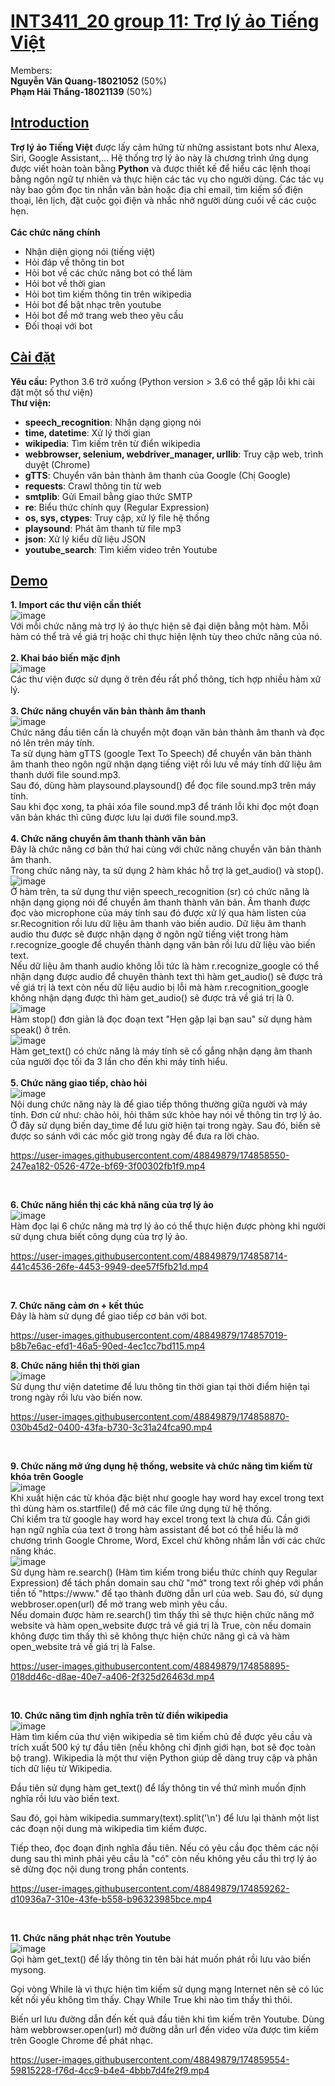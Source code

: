 # [INT3411_20 group 11: Trợ lý ảo Tiếng Việt](name)
Members: <br> **Nguyễn Văn Quang-18021052** (50%) <br>
         **Phạm Hải Thắng-18021139** (50%)
         
## [Introduction](#introduction)
**Trợ lý ảo Tiếng Việt** được lấy cảm hứng từ những assistant bots như Alexa, Siri, Google Assistant,... Hệ thống trợ lý ảo này là chương trình ứng dụng được viết hoàn toàn bằng **Python** và được thiết kế để hiểu các lệnh thoại bằng ngôn ngữ tự nhiên và thực hiện các tác vụ cho người dùng. Các tác vụ này bao gồm đọc tin nhắn văn bản hoặc địa chỉ email, tìm kiếm số điện thoại, lên lịch, đặt cuộc gọi điện và nhắc nhở người dùng cuối về các cuộc hẹn. <br> <br>
**Các chức năng chính**
- Nhận diện giọng nói (tiếng việt) <br>
- Hỏi đáp về thông tin bot <br>
- Hỏi bot về các chức năng bot có thể làm <br>
- Hỏi bot về thời gian <br>
- Hỏi bot tìm kiếm thông tin trên wikipedia <br>
- Hỏi bot để bật nhạc trên youtube <br>
- Hỏi bot để mở trang web theo yêu cầu <br>
- Đối thoại với bot <br>

## [Cài đặt](data)
**Yêu cầu:** Python 3.6 trở xuống (Python version > 3.6 có thể gặp lỗi khi cài đặt một số thư viện) <br>
**Thư viện:**
- **speech_recognition**: Nhận dạng giọng nói
- **time, datetime**: Xử lý thời gian
- **wikipedia**: Tìm kiếm trên từ điển wikipedia
- **webbrowser, selenium, webdriver_manager, urllib**: Truy cập web, trình duyệt (Chrome)
- **gTTS**: Chuyển văn bản thành âm thanh của Google (Chị Google)
- **requests**: Crawl thông tin từ web
- **smtplib**: Gửi Email bằng giao thức SMTP
- **re**: Biểu thức chính quy (Regular Expression) 
- **os, sys, ctypes**: Truy cập, xử lý file hệ thống
- **playsound**: Phát âm thanh từ file mp3
- **json**: Xử lý kiểu dữ liệu JSON
- **youtube_search**: Tìm kiếm video trên Youtube

## [Demo](demo)
**1. Import các thư viện cần thiết** <br>
![image](https://user-images.githubusercontent.com/48849879/174769290-9126649c-b1a4-4f7f-aa31-6550bfdac816.png) <br>
Với mỗi chức năng mà trợ lý ảo thực hiện sẽ đại diện bằng một hàm. Mỗi hàm có thể trả về giá trị hoặc chỉ thực hiện lệnh tùy theo chức năng của nó. <br> <br>
**2. Khai báo biến mặc định** <br>
![image](https://user-images.githubusercontent.com/48849879/174769575-a8557d7e-90db-4957-8ec5-a9401b84daf9.png) <br>
Các thư viện được sử dụng ở trên đều rất phổ thông, tích hợp nhiều hàm xử lý. <br> <br>
**3. Chức năng chuyển văn bản thành âm thanh** <br>
![image](https://user-images.githubusercontent.com/48849879/174769909-30e205c8-a6eb-4f9e-8d16-f13c82f8842d.png) <br>
Chức năng đầu tiên cần là chuyển một đoạn văn bản thành âm thanh và đọc nó lên trên máy tính. <br>
Ta sử dụng hàm gTTS (google Text To Speech) để chuyển văn bản thành âm thanh theo ngôn ngữ nhận dạng tiếng việt rồi lưu về máy tính dữ liệu âm thanh dưới file sound.mp3. <br>
Sau đó, dùng hàm playsound.playsound() để đọc file sound.mp3 trên máy tính. <br>
Sau khi đọc xong, ta phải xóa file sound.mp3 để tránh lỗi khi đọc một đoạn văn bản khác thì cũng được lưu lại dưới file sound.mp3.<br> <br>
**4. Chức năng chuyển âm thanh thành văn bản**<br>
Đây là chức năng cơ bản thứ hai cùng với chức năng chuyển văn bản thành âm thanh. <br>
Trong chức năng này, ta sử dụng 2 hàm khác hỗ trợ là get_audio() và stop(). <br>
![image](https://user-images.githubusercontent.com/48849879/174770548-fd9b30d9-b5c6-4afe-befe-18a3d2330e66.png) <br>
Ở hàm trên, ta sử dụng thư viện speech_recognition (sr) có chức năng là nhận dạng giọng nói để chuyển âm thanh thành văn bản. Âm thanh được đọc vào microphone của máy tính sau đó được xử lý qua hàm listen của sr.Recognition rồi lưu dữ liệu âm thanh vào biến audio. Dữ liệu âm thanh audio thu được sẽ được nhận dạng ở ngôn ngữ tiếng việt trong hàm r.recognize_google để chuyển thành dạng văn bản rồi lưu dữ liệu vào biến text. <br>
Nếu dữ liệu âm thanh audio không lỗi tức là hàm r.recognize_google có thể nhận dạng được audio để chuyên thành text thì hàm get_audio() sẽ được trả về giá trị là text còn nếu dữ liệu audio bị lỗi mà hàm r.recognition_google không nhận dạng được thì hàm get_audio() sẽ được trả về giá trị là 0. <br>
![image](https://user-images.githubusercontent.com/48849879/174770582-884bb3e6-9162-4a21-b3af-369b3e842492.png) <br>
Hàm stop() đơn giản là đọc đoạn text "Hẹn gặp lại bạn sau" sử dụng hàm speak() ở trên. <br>
![image](https://user-images.githubusercontent.com/48849879/174771091-7c198ba1-4c05-47f9-98bf-7f3780881fb0.png) <br>
Hàm get_text() có chức năng là máy tính sẽ cố gắng nhận dạng âm thanh của người đọc tối đa 3 lần cho đến khi máy tính hiểu. <br><br>
**5. Chức năng giao tiếp, chào hỏi**<br>
![image](https://user-images.githubusercontent.com/48849879/174771371-2bfbea76-d1c5-41fc-a4d9-f8b7e05672a4.png) <br>
Nội dung chức năng này là để giao tiếp thông thường giữa người và máy tính. Đơn cử như: chào hỏi, hỏi thăm sức khỏe hay nói về thông tin trợ lý ảo. <br>
Ở đây sử dụng biến day_time để lưu giờ hiện tại trong ngày. Sau đó, biến sẽ được so sánh với các mốc giờ trong ngày để đưa ra lời chào. <br>



https://user-images.githubusercontent.com/48849879/174858550-247ea182-0526-472e-bf69-3f00302fb1f9.mp4


 <br>


**6. Chức năng hiển thị các khả năng của trợ lý ảo**<br>
![image](https://user-images.githubusercontent.com/48849879/174855360-f6946758-d6ed-4559-ac7b-9b9c28fbf45d.png)<br>
Hàm đọc lại 6 chức năng mà trợ lý ảo có thể thực hiện được phòng khi người sử dụng chưa biết công dụng của trợ lý ảo.<br>



https://user-images.githubusercontent.com/48849879/174858714-441c4536-26fe-4453-9949-dee57f5fb21d.mp4


 <br>


**7. Chức năng cảm ơn + kết thúc**<br>
Đây là hàm sử dụng để giao tiếp cơ bản với bot. <br>


https://user-images.githubusercontent.com/48849879/174857019-b8b7e6ac-efd1-46a5-90ed-4ec1cc7bd115.mp4


**8. Chức năng hiển thị thời gian**<br>
![image](https://user-images.githubusercontent.com/48849879/174854854-fb413df9-1060-43fa-a286-4c2e8350e97a.png)<br>
 Sử dụng thư viện datetime để lưu thông tin thời gian tại thời điểm hiện tại trong ngày rồi lưu vào biến now.


https://user-images.githubusercontent.com/48849879/174858870-030b45d2-0400-43fa-b730-3c31a24fca90.mp4



 <br>


**9. Chức năng mở ứng dụng hệ thống, website và chức năng tìm kiếm từ khóa trên Google**<br>
![image](https://user-images.githubusercontent.com/48849879/174857474-c83ad097-c0a7-4686-9dfc-e1c74e314337.png)<br>
Khi xuất hiện các từ khóa đặc biệt như google hay word hay excel trong text thì dùng hàm os.startfile() để mở các file ứng dụng từ hệ thống. <br>
Chỉ kiểm tra từ google hay word hay excel trong text là chưa đủ. Cần giới hạn ngữ nghĩa của text ở trong hàm assistant để bot có thể hiểu là mở chương trình Google Chrome, Word, Excel chứ không nhầm lẫn với các chức năng khác.<br>
![image](https://user-images.githubusercontent.com/48849879/174857577-9b5ad4a6-c311-4810-a411-a8fe13fd69c2.png)<br>
Sử dụng hàm re.search() (Hàm tìm kiếm trong biểu thức chính quy Regular Expression) để tách phần domain sau chữ "mở" trong text rồi ghép với phần tiền tố "https://www." để tạo thành đường dẫn url của web. Sau đó, sử dụng webbroser.open(url) để mở trang web mình yêu cầu.<br>
Nếu domain được hàm re.search() tìm thấy thì sẽ thực hiện chức năng mở website và hàm open_website được trả về giá trị là True, còn nếu domain không được tìm thấy thì sẽ không thực hiện chức năng gì cả và hàm open_website trả về giá trị là False.<br>


https://user-images.githubusercontent.com/48849879/174858895-018dd46c-d8ae-40e7-a406-2f325d26463d.mp4



 <br>


**10. Chức năng tìm định nghĩa trên từ điển wikipedia**<br>
![image](https://user-images.githubusercontent.com/48849879/174859053-3b5711cd-6bb9-4dff-b4be-841aed782e76.png)<br>
Hàm tìm kiếm của thư viện wikipedia sẽ tìm kiếm chủ đề được yêu cầu và trích xuất 500 ký tự đầu tiên (nếu không chỉ định giới hạn, bot sẽ đọc toàn bộ trang). Wikipedia là một thư viện Python giúp dễ dàng truy cập và phân tích dữ liệu từ Wikipedia.<br>

Đầu tiên sử dụng hàm get_text() để lấy thông tin về thứ mình muốn định nghĩa rồi lưu vào biến text.<br>

Sau đó, gọi hàm wikipedia.summary(text).split('\n') để lưu lại thành một list các đoạn nội dung mà wikipedia tìm kiếm được.<br>

Tiếp theo, đọc đoạn định nghĩa đầu tiên. Nếu có yêu cầu đọc thêm các nội dung sau thì mình phải yêu cầu là "có" còn nếu không yêu cầu thì trợ lý ảo sẽ dừng đọc nội dung trong phần contents.<br>


https://user-images.githubusercontent.com/48849879/174859262-d10936a7-310e-43fe-b558-b96323985bce.mp4


<br>

**11. Chức năng phát nhạc trên Youtube**<br>
![image](https://user-images.githubusercontent.com/48849879/174859378-b69db1f5-594b-48b8-b3fa-40676f4d563c.png)<br>
Gọi hàm get_text() để lấy thông tin tên bài hát muốn phát rồi lưu vào biến mysong.<br>

Gọi vòng While là vì thực hiện tìm kiếm sử dụng mạng Internet nên sẽ có lúc kết nối yếu không tìm thấy. Chạy While True khi nào tìm thấy thì thôi.<br>

Biến url lưu đường dẫn đến kết quả đầu tiên khi tìm kiếm trên Youtube. Dùng hàm webbrowser.open(url) mở đường dẫn url đến video vừa được tìm kiếm trên Google Chrome để phát nhạc.<br>


https://user-images.githubusercontent.com/48849879/174859554-59815228-f76d-4cc9-b4e4-4bbb7d4fe2f9.mp4


<br>





